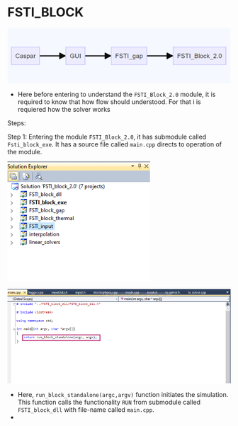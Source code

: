 # FSTI_BLOCK

![Image1](images/FSTI_block/FSTI_Block.png)

- Here before entering to understand the `FSTI_Block_2.0` module, it is required to know that how flow should understood. For that i is requiered how the solver works 

Steps:

Step 1:  Entering the module `FSTI_Block_2.0`, it has submodule  called `Fsti_block_exe`. It has a source file called `main.cpp` directs to operation of the module. 

        
![Image2](images/FSTI_block/FSTI_Block_studiopage.png)

![Image3](images/FSTI_block/Fsti_block_operating_function.png)

- Here, `run_block_standalone(argc,argv)` function initiates the simulation. This function calls the functionality `RUN` from submodule called `FSTI_block_dll` with file-name called `main.cpp`.
- 
